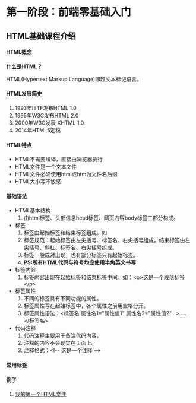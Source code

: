 # 第一阶段：前端零基础入门

## HTML基础课程介绍

#### HTML概念
**什么是HTML？**

  HTML(Hypertext Markup Language)即超文本标记语言。

#### HTML发展简史
1. 1993年IETF发布HTML 1.0
1. 1995年W3C发布HTML 2.0
1. 2000年W3C发表 XHTML 1.0
1. 2014年HTML5定稿

#### HTML特点
- HTML不需要编译，直接由浏览器执行
- HTML文件是一个文本文件
- HTML文件必须使用html或htm为文件名后缀
- HTML大小写不敏感

#### 基础语法
- HTML基本结构
  1. 由html标签、头部信息head标签、网页内容body标签三部分构成。
- 标签
  1. 标签由起始标签和结束标签组成。如<title></title>
  1. 标签规范：起始标签由左尖括号、标签名、右尖括号组成。结束标签由左尖括号、斜杠、标签名、右尖括号组成。
  1. 标签一般成对出现，也有部分标签只有起始标签。
  1. **PS:所有HTML代码与符号均应使用半角英文书写**
- 标签内容
  1. 标签内容出现在起始标签和结束标签中间。如：\<p\>这是一个段落标签\<\/p\>
- 标签属性
  1. 不同的标签具有不同功能的属性。
  1. 标签属性写在起始标签中，各个属性之前用空格分开。
  1. 标签属性语法：<标签名 属性名1="属性值1" 属性名2="属性值2"...> .... </标签名>
- 代码注释
  1. 代码注释主要用于备注代码内容。
  1. 注释的内容不会现实在页面上。
  1. 注释格式：\<\!\-\- 这是一个注释 \-\-\>

#### 常用标签
#### 例子
  1. [我的第一个HTML文件](我的第一个HTML文件/index.html)
